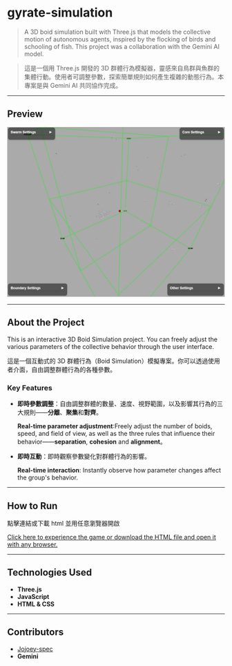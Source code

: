 # gyrate-simulation

> A 3D boid simulation built with Three.js that models the collective motion of autonomous agents, inspired by the flocking of birds and schooling of fish. This project was a collaboration with the Gemini AI model.

> 這是一個用 Three.js 開發的 3D 群體行為模擬器，靈感來自鳥群與魚群的集體行動。使用者可調整參數，探索簡單規則如何產生複雜的動態行為。本專案是與 Gemini AI 共同協作完成。

---

## Preview

![遊戲預覽](boid.gif)

---

## About the Project

This is an interactive 3D Boid Simulation project. You can freely adjust the various parameters of the collective behavior through the user interface.

這是一個互動式的 3D 群體行為（Boid Simulation）模擬專案。你可以透過使用者介面，自由調整群體行為的各種參數。


### Key Features
* **即時參數調整**：自由調整群體的數量、速度、視野範圍，以及影響其行為的三大規則——**分離**、**聚集**和**對齊**。
  
  **Real-time parameter adjustment**:Freely adjust the number of boids, speed, and field of view, as well as the three rules that influence their behavior——**separation**, **cohesion** and **alignment**。

* **即時互動**：即時觀察參數變化對群體行為的影響。
 
  **Real-time interaction**: Instantly observe how parameter changes affect the group's behavior.

---

## How to Run

點擊連結或下載 html 並用任意瀏覽器開啟

[Click here to experience the game or download the HTML file and open it with any browser.](https://jojoey-spec.github.io/gyrate-simulation/)

---

## Technologies Used

* **Three.js**
* **JavaScript**
* **HTML & CSS**

---

## Contributors

* [Jojoey-spec](https://github.com/jojoey-spec)
* **Gemini**
